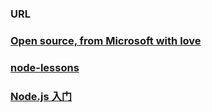 ### URL



### [Open source, from Microsoft with love](https://github.com/Microsoft)

### [node-lessons](https://github.com/alsotang/node-lessons)
### [Node.js 入门](https://cnodejs.org/getstart)










